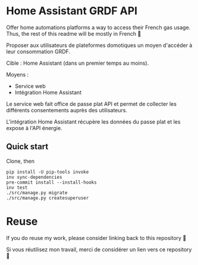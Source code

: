 # Home Assistant GRDF API
Offer home automations platforms a way to access their French gas usage. Thus, the rest of this readme will be mostly in French 🙂

Proposer aux utilisateurs de plateformes domotiques un moyen d'accéder à leur consommation GRDF.

Cible : Home Assistant (dans un premier temps au moins).

Moyens :

- Service web
- Intégration Home Assistant

Le service web fait office de passe plat API et permet de collecter les différents consentements auprès des utilisateurs.

L'intégration Home Assistant récupère les données du passe plat et les expose à l'API énergie.

## Quick start
Clone, then
```shell
pip install -U pip-tools invoke
inv sync-dependencies
pre-commit install --install-hooks
inv test
./src/manage.py migrate
./src/manage.py createsuperuser
```

# Reuse
If you do reuse my work, please consider linking back to this repository 🙂

Si vous réutilisez mon travail, merci de considérer un lien vers ce repository 🙂
